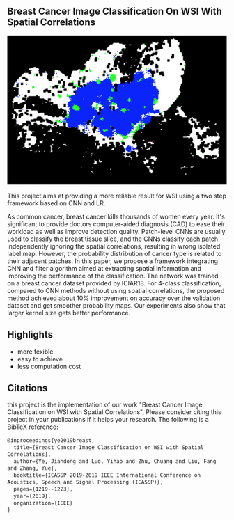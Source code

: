 ## Breast Cancer Image Classification On WSI With Spatial Correlations

![img](image.png)

This project aims at providing a more reliable result for WSI using a two step framework based on CNN and LR.

As common cancer, breast cancer kills thousands of women every year.
It's significant to provide doctors computer-aided diagnosis (CAD) to ease their workload as well as improve detection quality. Patch-level CNNs are usually used to classify the breast tissue slice, and the CNNs classify each patch independently ignoring the spatial correlations, resulting in wrong isolated label map. However, the probability distribution of cancer type is related to their adjacent patches. In this paper, we propose a framework integrating CNN and filter algorithm aimed at extracting spatial information and improving the performance of the classification. The network was trained on a breast cancer dataset provided by ICIAR18. For 4-class classification, compared to CNN methods without using spatial correlations, the proposed method achieved about 10\% improvement on accuracy over the validation dataset and get smoother probability maps. Our experiments also show that larger kernel size gets better performance.

## Highlights

- more fexible
- easy to achieve
- less computation cost

## Citations

this project is the implementation of our work "Breast Cancer Image Classification on WSI with Spatial Correlations",  Please consider citing this project in your publications if it helps your research. The following is a BibTeX reference:

```
@inproceedings{ye2019breast,
  title={Breast Cancer Image Classification on WSI with Spatial Correlations},
  author={Ye, Jiandong and Luo, Yihao and Zhu, Chuang and Liu, Fang and Zhang, Yue},
  booktitle={ICASSP 2019-2019 IEEE International Conference on Acoustics, Speech and Signal Processing (ICASSP)},
  pages={1219--1223},
  year={2019},
  organization={IEEE}
}
```

